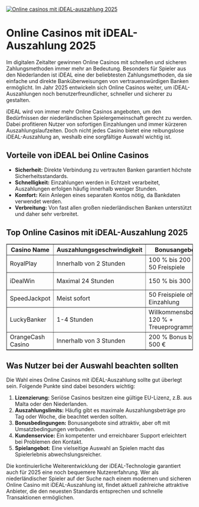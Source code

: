 [![Online casinos mit iDEAL-auszahlung 2025](https://123-caf.pages.dev/gitsignup.png)](https://vrmoo.ru/Bt82HjjY)

<h1>Online Casinos mit iDEAL-Auszahlung 2025</h1> <p>Im digitalen Zeitalter gewinnen Online Casinos mit schnellen und sicheren Zahlungsmethoden immer mehr an Bedeutung. Besonders für Spieler aus den Niederlanden ist iDEAL eine der beliebtesten Zahlungsmethoden, da sie einfache und direkte Banküberweisungen von vertrauenswürdigen Banken ermöglicht. Im Jahr 2025 entwickeln sich Online Casinos weiter, um iDEAL-Auszahlungen noch benutzerfreundlicher, schneller und sicherer zu gestalten.</p>  <p>iDEAL wird von immer mehr Online Casinos angeboten, um den Bedürfnissen der niederländischen Spielergemeinschaft gerecht zu werden. Dabei profitieren Nutzer von sofortigen Einzahlungen und immer kürzeren Auszahlungslaufzeiten. Doch nicht jedes Casino bietet eine reibungslose iDEAL-Auszahlung an, weshalb eine sorgfältige Auswahl wichtig ist.</p>  <h2>Vorteile von iDEAL bei Online Casinos</h2> <ul>   <li><strong>Sicherheit:</strong> Direkte Verbindung zu vertrauten Banken garantiert höchste Sicherheitsstandards.</li>   <li><strong>Schnelligkeit:</strong> Einzahlungen werden in Echtzeit verarbeitet, Auszahlungen erfolgen häufig innerhalb weniger Stunden.</li>   <li><strong>Komfort:</strong> Kein Anlegen eines separaten Kontos nötig, da Bankdaten verwendet werden.</li>   <li><strong>Verbreitung:</strong> Von fast allen großen niederländischen Banken unterstützt und daher sehr verbreitet.</li> </ul>  <h2>Top Online Casinos mit iDEAL-Auszahlung 2025</h2> <table border="1" cellpadding="5" cellspacing="0">   <thead>     <tr>       <th>Casino Name</th>       <th>Auszahlungsgeschwindigkeit</th>       <th>Bonusangebot</th>       <th>Kundensupport</th>     </tr>   </thead>   <tbody>     <tr>       <td>RoyalPlay</td>       <td>Innerhalb von 2 Stunden</td>       <td>100 % bis 200 € + 50 Freispiele</td>       <td>24/7 Live-Chat & E-Mail</td>     </tr>     <tr>       <td>iDealWin</td>       <td>Maximal 24 Stunden</td>       <td>150 % bis 300 €</td>       <td>Live-Chat & Telefon</td>     </tr>     <tr>       <td>SpeedJackpot</td>       <td>Meist sofort</td>       <td>50 Freispiele ohne Einzahlung</td>       <td>Mehrsprachiger Support</td>     </tr>     <tr>       <td>LuckyBanker</td>       <td>1-4 Stunden</td>       <td>Willkommensbonus 120 % + Treueprogramm</td>       <td>24/7 Chat und E-Mail Support</td>     </tr>     <tr>       <td>OrangeCash Casino</td>       <td>Innerhalb von 3 Stunden</td>       <td>200 % Bonus bis 500 €</td>       <td>Live-Chat & FAQ</td>     </tr>   </tbody> </table>  <h2>Was Nutzer bei der Auswahl beachten sollten</h2> <p>Die Wahl eines Online Casinos mit iDEAL-Auszahlung sollte gut überlegt sein. Folgende Punkte sind dabei besonders wichtig:</p> <ol>   <li><strong>Lizenzierung:</strong> Seriöse Casinos besitzen eine gültige EU-Lizenz, z.B. aus Malta oder den Niederlanden.</li>   <li><strong>Auszahlungslimits:</strong> Häufig gibt es maximale Auszahlungsbeträge pro Tag oder Woche, die beachtet werden sollten.</li>   <li><strong>Bonusbedingungen:</strong> Bonusangebote sind attraktiv, aber oft mit Umsatzbedingungen verbunden.</li>   <li><strong>Kundenservice:</strong> Ein kompetenter und erreichbarer Support erleichtert bei Problemen den Kontakt.</li>   <li><strong>Spielangebot:</strong> Eine vielseitige Auswahl an Spielen macht das Spielerlebnis abwechslungsreicher.</li> </ol>  <p>Die kontinuierliche Weiterentwicklung der iDEAL-Technologie garantiert auch für 2025 eine noch bequemere Nutzererfahrung. Wer als niederländischer Spieler auf der Suche nach einem modernen und sicheren Online Casino mit iDEAL-Auszahlung ist, findet aktuell zahlreiche attraktive Anbieter, die den neuesten Standards entsprechen und schnelle Transaktionen ermöglichen.</p>